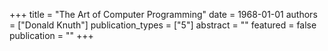 +++
title = "The Art of Computer Programming"
date = 1968-01-01
authors = ["Donald Knuth"]
publication_types = ["5"]
abstract = ""
featured = false
publication = ""
+++

